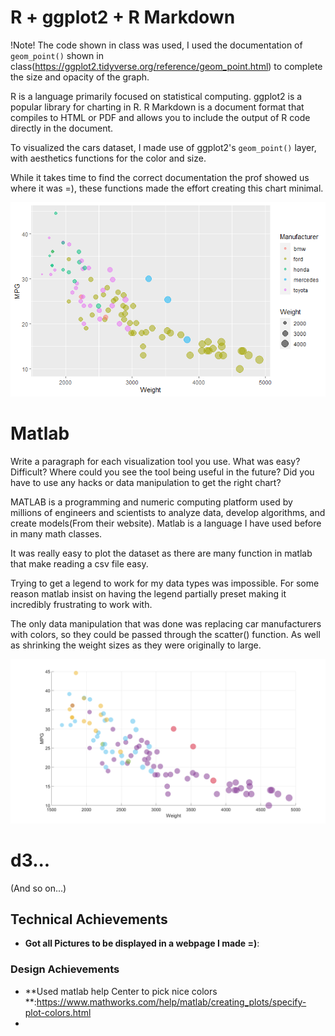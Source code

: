 # R + ggplot2 + R Markdown

!Note! The code shown in class was used, I used the documentation of `geom_point()` shown in class(https://ggplot2.tidyverse.org/reference/geom_point.html) to complete the size and opacity of the graph.

R is a language primarily focused on statistical computing.
ggplot2 is a popular library for charting in R.
R Markdown is a document format that compiles to HTML or PDF and allows you to include the output of R code directly in the document.

To visualized the cars dataset, I made use of ggplot2's `geom_point()` layer, with aesthetics functions for the color and size.

While it takes time to find the correct documentation the prof showed us where it was =), these functions made the effort creating this chart minimal.

![R](img/a2-R.png)

# Matlab
Write a paragraph for each visualization tool you use. What was easy? Difficult? Where could you see the tool being useful in the future? Did you have to use any hacks or data manipulation to get the right chart?

MATLAB is a programming and numeric computing platform used by millions of engineers and scientists to analyze data, develop algorithms, and create models(From their website). Matlab is a language I have used before in many math classes.

It was really easy to plot the dataset as there are many function in matlab that make reading a csv file easy.

Trying to get a legend to work for my data types was impossible. For some reason matlab insist on having the legend partially preset making it incredibly frustrating to work with.

The only data manipulation that was done was replacing car manufacturers with colors, so they could be passed through the scatter() function. As well as shrinking the weight sizes as they were originally to large.

![matlab](img/cars-sample-matlab.png)
# d3...

(And so on...)


## Technical Achievements
- **Got all Pictures to be displayed in a webpage I made =)**: 

### Design Achievements
- **Used matlab help Center to pick nice colors **:https://www.mathworks.com/help/matlab/creating_plots/specify-plot-colors.html 
- 
